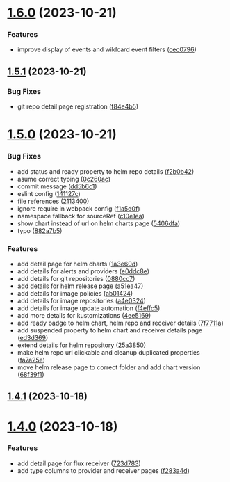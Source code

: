# [1.6.0](https://github.com/okaufmann/lens-extension-fluxcd/compare/v1.5.1...v1.6.0) (2023-10-21)


### Features

* improve display of events and wildcard event filters ([cec0796](https://github.com/okaufmann/lens-extension-fluxcd/commit/cec0796d7dc8ad6c865dc17ff68ecaff1dc8d320))



## [1.5.1](https://github.com/okaufmann/lens-extension-fluxcd/compare/v1.5.0...v1.5.1) (2023-10-21)


### Bug Fixes

* git repo detail page registration ([f84e4b5](https://github.com/okaufmann/lens-extension-fluxcd/commit/f84e4b555f1b774c7c2b278cb36938b7f3cc2b07))



# [1.5.0](https://github.com/okaufmann/lens-extension-fluxcd/compare/v1.4.1...v1.5.0) (2023-10-21)


### Bug Fixes

* add status and ready property to helm repo details ([f2b0b42](https://github.com/okaufmann/lens-extension-fluxcd/commit/f2b0b421762317fc7a4ffc77d010d3e458fc2e5b))
* asume correct typing ([0c260ac](https://github.com/okaufmann/lens-extension-fluxcd/commit/0c260acb40c59252288a6abc9e79e73c9cf43d16))
* commit message ([dd5b6c1](https://github.com/okaufmann/lens-extension-fluxcd/commit/dd5b6c19171893f876cde11442bc71092f8cb0cd))
* eslint config ([141127c](https://github.com/okaufmann/lens-extension-fluxcd/commit/141127c0095d711fff06be10cd65a563a61a943c))
* file references ([2113400](https://github.com/okaufmann/lens-extension-fluxcd/commit/2113400a48e8522e01b0e40310d8609187d582d5))
* ignore require in webpack config ([f1a5d0f](https://github.com/okaufmann/lens-extension-fluxcd/commit/f1a5d0f7ab1838e0e13919b08c6d868b4a3e654b))
* namespace fallback for sourceRef ([c10e1ea](https://github.com/okaufmann/lens-extension-fluxcd/commit/c10e1eaca24c386f027111ca4e50f04bc3b66fd2))
* show chart instead of url on helm charts page ([5406dfa](https://github.com/okaufmann/lens-extension-fluxcd/commit/5406dfa43c0b08bd7b7caee76992d478f5591b7a))
* typo ([882a7b5](https://github.com/okaufmann/lens-extension-fluxcd/commit/882a7b5c93bb95a8c433b23b910649b940c06167))


### Features

* add detail page for helm charts ([1a3e60d](https://github.com/okaufmann/lens-extension-fluxcd/commit/1a3e60d9f8940b0454f9f404b70a9d1fce8ec17d))
* add details for alerts and providers ([e0ddc8e](https://github.com/okaufmann/lens-extension-fluxcd/commit/e0ddc8e48d12321ed1bb6044b33d8f2af1c16b02))
* add details for git repositories ([0880cc7](https://github.com/okaufmann/lens-extension-fluxcd/commit/0880cc7a192a6c1ac41d94e4e8430b3de8dc5846))
* add details for helm release page ([a51ea47](https://github.com/okaufmann/lens-extension-fluxcd/commit/a51ea47f5c7eb2802f524d2e8ffd10e2d122ac4b))
* add details for image policies ([ab01424](https://github.com/okaufmann/lens-extension-fluxcd/commit/ab01424d782e4e907d56624c1ee11b0421981656))
* add details for image repositories ([a4e0324](https://github.com/okaufmann/lens-extension-fluxcd/commit/a4e0324105e5cae21f32da3f96725f4d62f1ccfe))
* add details for image update automation ([f4effc5](https://github.com/okaufmann/lens-extension-fluxcd/commit/f4effc5ff575089470889df13730141b03705456))
* add more details for kustomizations ([4ee5169](https://github.com/okaufmann/lens-extension-fluxcd/commit/4ee51691985549f70a3e18f7e3712fbe6192d983))
* add ready badge to helm chart, helm repo and receiver details ([7f7711a](https://github.com/okaufmann/lens-extension-fluxcd/commit/7f7711af8be2686205153f7b3a084351de799327))
* add suspended property to helm chart and receiver details page ([ed3d369](https://github.com/okaufmann/lens-extension-fluxcd/commit/ed3d3692b6aeca0d239bada41ff7e6b77debce36))
* extend details for helm repository ([25a3850](https://github.com/okaufmann/lens-extension-fluxcd/commit/25a3850d2e3bf808ce8c44737b6c8712896ce78a))
* make helm repo url clickable and cleanup duplicated properties ([fa7a25e](https://github.com/okaufmann/lens-extension-fluxcd/commit/fa7a25e37746ab0f13dd4373edb4a7d50a5ab9ac))
* move helm release page to correct folder and add chart version ([68f39f1](https://github.com/okaufmann/lens-extension-fluxcd/commit/68f39f1b6bedade8e43e0fa1cfc47739119a1770))



## [1.4.1](https://github.com/okaufmann/lens-extension-fluxcd/compare/v1.4.0...v1.4.1) (2023-10-18)



# [1.4.0](https://github.com/okaufmann/lens-extension-fluxcd/compare/v1.3.0...v1.4.0) (2023-10-18)


### Features

* add detail page for flux receiver ([723d783](https://github.com/okaufmann/lens-extension-fluxcd/commit/723d783513f7c3448a4c1b0ca70f7ba56600cf0f))
* add type columns to provider and receiver pages ([f283a4d](https://github.com/okaufmann/lens-extension-fluxcd/commit/f283a4dacd8c97c74204a8ef28ef3a11e6107a7d))



